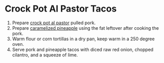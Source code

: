 Crock Pot Al Pastor Tacos
=======================

1. Prepare [crock pot al pastor](/base_layers/crock_pot_fake_al_pastor.md) pulled pork.
2. Prepare [caramelized pineapple](/condiments/caramelized_pineapple.md) using the fat leftover after cooking the pork.
3. Warm flour or corn tortillas in a dry pan, keep warm in a 250 degree oven.
4. Serve pork and pineapple tacos with diced raw red onion, chopped cilantro, and a squeeze of lime.